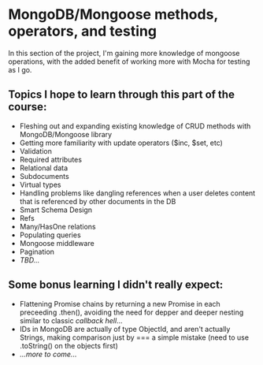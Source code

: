 # MongoDB/Mongoose methods, operators, and testing

In this section of the project, I'm gaining more knowledge of mongoose operations, with the added benefit of working more with Mocha for testing as I go.

## Topics I hope to learn through this part of the course:
- Fleshing out and expanding existing knowledge of CRUD methods with MongoDB/Mongoose library
- Getting more familiarity with update operators ($inc, $set, etc)
- Validation
- Required attributes
- Relational data
- Subdocuments
- Virtual types
- Handling problems like dangling references when a user deletes content that is referenced by other documents in the DB
- Smart Schema Design
- Refs
- Many/HasOne relations
- Populating queries
- Mongoose middleware
- Pagination
- _TBD..._

## Some bonus learning I didn't really expect:
- Flattening Promise chains by returning a new Promise in each preceeding .then(), avoiding the need for depper and deeper nesting similar to classic _callback hell_...
- IDs in MongoDB are actually of type ObjectId, and aren't actually Strings, making comparison just by === a simple mistake (need to use .toString() on the objects first)
- _...more to come..._
